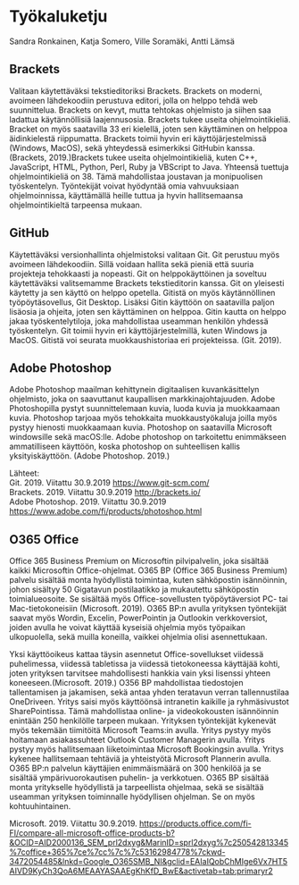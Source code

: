 <h1>Työkaluketju</h1>

Sandra Ronkainen, Katja Somero, Ville Soramäki, Antti Lämsä

<h2>Brackets</h2>

Valitaan käytettäväksi tekstieditoriksi Brackets. Brackets on moderni, avoimeen lähdekoodiin perustuva editori, jolla on helppo tehdä web suunnittelua. Brackets on kevyt, mutta tehtokas ohjelmisto ja siihen saa ladattua käytännöllisiä laajennusosia. Brackets tukee useita ohjelmointikieliä. Bracket on myös saatavilla 33 eri kielellä, joten sen käyttäminen on helppoa äidinkielestä riippumatta. Brackets toimii hyvin eri käyttöjärjestelmissä (Windows, MacOS), sekä yhteydessä esimerkiksi GitHubin kanssa. (Brackets, 2019.)Brackets tukee useita ohjelmointikieliä, kuten C++, JavaScript, HTML, Python, Perl, Ruby ja VBScript to Java. Yhteensä tuettuja ohjelmointikieliä on 38. Tämä mahdollistaa joustavan ja monipuolisen työskentelyn. Työntekijät voivat hyödyntää omia vahvuuksiaan ohjelmoinnissa, käyttämällä heille tuttua ja hyvin hallitsemaansa ohjelmointikieltä tarpeensa mukaan. 

<h2>GitHub</h2>
Käytettäväksi versionhallinta ohjelmistoksi valitaan Git. Git perustuu myös avoimeen lähdekoodiin. Sillä voidaan hallita sekä pieniä että suuria projekteja tehokkaasti ja nopeasti. Git on helppokäyttöinen ja soveltuu käytettäväksi valitsemamme Brackets tekstieditorin kanssa. Git on yleisesti käytetty ja sen käyttö on helppo opetella. Gitistä on myös käytännöllinen työpöytäsovellus, Git Desktop. Lisäksi Gitin käyttöön on saatavilla paljon lisäosia ja ohjeita, joten sen käyttäminen on helppoa. Gitin kautta on helppo jakaa työskentelytiloja, joka mahdollistaa useamman henkilön yhdessä työskentelyn. Git toimii hyvin eri käyttöjärjestelmillä, kuten Windows ja MacOS. Gitistä voi seurata muokkaushistoriaa eri projekteissa. (Git. 2019).

<h2>Adobe Photoshop</h2>
Adobe Photoshop maailman kehittynein digitaalisen kuvankäsittelyn ohjelmisto, joka on saavuttanut kaupallisen markkinajohtajuuden. Adobe Photoshopilla pystyt suunnittelemaan kuvia, luoda kuvia ja muokkaamaan kuvia. Photoshop tarjoaa myös tehokkaita muokkaustyökaluja joilla myös pystyy hienosti muokkaamaan kuvia. Photoshop on saatavilla Microsoft windowsille sekä macOS:lle. Adobe photoshop on tarkoitettu enimmäkseen ammatilliseen käyttöön, koska photoshop on suhteellisen kallis yksityiskäyttöön. (Adobe Photoshop. 2019.)


Lähteet: <br>
Git. 2019. Viitattu 30.9.2019 https://www.git-scm.com/<br>
Brackets. 2019. Viitattu 30.9.2019 http://brackets.io/ <br>
Adobe Photoshop. 2019. Viitattu 30.9.2019 https://www.adobe.com/fi/products/photoshop.html
<h2>O365 Office</h2>

Office 365 Business Premium on Microsoftin pilvipalvelin, joka sisältää kaikki Microsoftin Office-ohjelmat.
O365 BP (Office 365 Business Premium) palvelu sisältää monta hyödyllistä toimintaa, kuten sähköpostin isännöinnin, johon sisältyy 50 Gigatavun postilaatikko ja mukautettu sähköpostin toimialueosoite. Se sisältää myös Office-sovellusten työpöytäversiot PC- tai Mac-tietokoneisiin (Microsoft. 2019). O365 BP:n avulla yrityksen työntekijät saavat myös Wordin, Excelin, PowerPointin ja Outlookin verkkoversiot, joiden avulla he voivat käyttää kyseisiä ohjelmia myös työpaikan ulkopuolella, sekä muilla koneilla, vaikkei ohjelmia olisi asennettukaan.

Yksi käyttöoikeus kattaa täysin asennetut Office-sovellukset viidessä puhelimessa, viidessä tabletissa ja viidessä tietokoneessa käyttäjää kohti, joten yrityksen tarvitsee mahdollisesti hankkia vain yksi lisenssi yhteen koneeseen.(Microsoft. 2019.) O356 BP mahdollistaa tiedostojen tallentamisen ja jakamisen, sekä antaa yhden teratavun verran tallennustilaa OneDriveen. Yritys saisi myös käyttöönsä intranetin kaikille ja ryhmäsivustot SharePointissa. Tämä mahdollistaa online- ja videokokousten isännöinnin enintään 250 henkilölle tarpeen mukaan. Yrityksen työntekijät kykenevät myös tekemään tiimitöitä Microsoft Teams:in avulla. Yritys pystyy myös hoitamaan asiakassuhteet Outlook Customer Managerin avulla. Yritys pystyy myös hallitsemaan liiketoimintaa Microsoft Bookingsin avulla. Yritys kykenee hallitsemaan tehtäviä ja yhteistyötä Microsoft Plannerin avulla. O365 BP:n palvelun käyttäjien enimmäismäärä on 300 henkilöä ja se sisältää ympärivuorokautisen puhelin- ja verkkotuen. O365 BP sisältää monta yritykselle hyödyllistä ja tarpeellista ohjelmaa, sekä se sisältää useamman yrityksen toiminnalle hyödyllisen ohjelman. Se on myös kohtuuhintainen. 

Microsoft. 2019. Viitattu 30.9.2019. https://products.office.com/fi-FI/compare-all-microsoft-office-products-b?&OCID=AID2000136_SEM_prl2dxyg&MarinID=sprl2dxyg%7c250542813345%7coffice+365%7ce%7cc%7c%7c53162984778%7ckwd-3472054485&lnkd=Google_O365SMB_NI&gclid=EAIaIQobChMIge6Vx7HT5AIVD9KyCh3QoA6MEAAYASAAEgKhKfD_BwE&activetab=tab:primaryr2